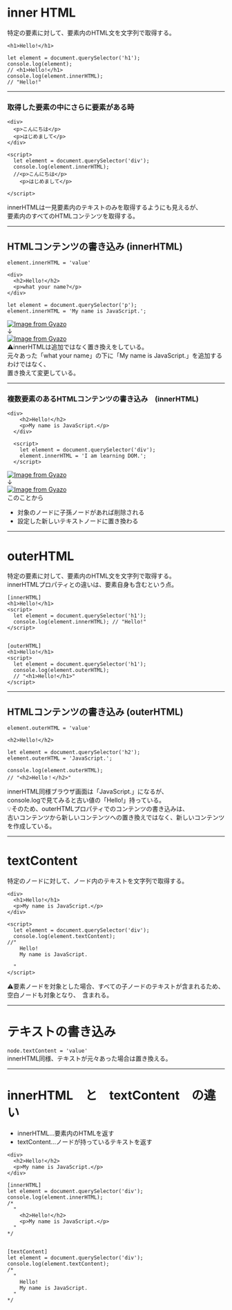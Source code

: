 # inner HTML
特定の要素に対して、要素内のHTML文を文字列で取得する。
~~~
<h1>Hello!</h1>

let element = document.querySelector('h1');
console.log(element);
// <h1>Hello!</h1>
console.log(element.innerHTML);
// "Hello!"
~~~
***

### 取得した要素の中にさらに要素がある時
~~~
<div>
  <p>こんにちは</p>
  <p>はじめまして</p>
</div> 

<script>
  let element = document.querySelector('div');
  console.log(element.innerHTML);
  //<p>こんにちは</p>
    <p>はじめまして</p>
    
</script>
~~~
innerHTMLは一見要素内のテキストのみを取得するようにも見えるが、    
要素内のすべてのHTMLコンテンツを取得する。
***

## HTMLコンテンツの書き込み (innerHTML)
`element.innerHTML = 'value'`
~~~
<div>
  <h2>Hello!</h2>
  <p>what your name?</p>
</div>

let element = document.querySelector('p');
element.innerHTML = 'My name is JavaScript.';
~~~
[![Image from Gyazo](https://i.gyazo.com/78cdad7aec225b1a79e3347c85038e5f.png)](https://gyazo.com/78cdad7aec225b1a79e3347c85038e5f)   
↓   
[![Image from Gyazo](https://i.gyazo.com/839f21bc82aa32fd9f8ebe7852aedbff.png)](https://gyazo.com/839f21bc82aa32fd9f8ebe7852aedbff)   
⚠️innerHTMLは追加ではなく置き換えをしている。    
元々あった「what your name」の下に「My name is JavaScript.」を追加するわけではなく、    
置き換えて変更している。
***

### 複数要素のあるHTMLコンテンツの書き込み　(innerHTML)
~~~
<div>
    <h2>Hello!</h2>
    <p>My name is JavaScript.</p>
  </div>
  
  <script>
    let element = document.querySelector('div');
    element.innerHTML = 'I am learning DOM.';
  </script>
~~~
[![Image from Gyazo](https://i.gyazo.com/b344eca0fe841687510c0fe66a91aafb.png)](https://gyazo.com/b344eca0fe841687510c0fe66a91aafb)   
↓   
[![Image from Gyazo](https://i.gyazo.com/0dc93b246c7b2edf50907babd3e714a9.png)](https://gyazo.com/0dc93b246c7b2edf50907babd3e714a9)   
このことから    
- 対象のノードに子孫ノードがあれば削除される
- 設定した新しいテキストノードに置き換わる
***


# outerHTML
特定の要素に対して、要素内のHTML文を文字列で取得する。   
innerHTMLプロパティとの違いは、要素自身も含むという点。    
~~~
[innerHTML]
<h1>Hello!</h1>
<script>
  let element = document.querySelector('h1');
  console.log(element.innerHTML); // "Hello!"
</script>


[outerHTML]
<h1>Hello!</h1>
<script>
  let element = document.querySelector('h1');
  console.log(element.outerHTML);
  // "<h1>Hello!</h1>"
</script>
~~~
***

## HTMLコンテンツの書き込み (outerHTML)
`element.outerHTML = 'value'`
~~~
<h2>Hello!</h2>

let element = document.querySelector('h2');
element.outerHTML = 'JavaScript.';

console.log(element.outerHTML); 
// "<h2>Hello！</h2>"
~~~
innerHTML同様ブラウザ画面は「JavaScript.」になるが、    
console.logで見てみると古い値の「Hello!」持っている。   
💡そのため、outerHTMLプロパティでのコンテンツの書き込みは、   
古いコンテンツから新しいコンテンツへの置き換えではなく、新しいコンテンツを作成している。
***

# textContent
特定のノードに対して、ノード内のテキストを文字列で取得する。
~~~
<div>
  <h1>Hello!</h1>
  <p>My name is JavaScript.</p>
</div>

<script>
  let element = document.querySelector('div');
  console.log(element.textContent); 
//"
    Hello!
    My name is JavaScript.
    
  "
</script>
~~~
⚠️要素ノードを対象とした場合、すべての子ノードのテキストが含まれるため、   
空白ノードも対象となり、　含まれる。
***

# テキストの書き込み
`node.textContent = 'value'`    
innerHTML同様、テキストが元々あった場合は置き換える。   
***

# innerHTML　と　textContent　の違い
- innerHTML...要素内のHTMLを返す   
- textContent...ノードが持っているテキストを返す
~~~
<div>
  <h2>Hello!</h2>
  <p>My name is JavaScript.</p>
</div>

[innerHTML]
let element = document.querySelector('div');
console.log(element.innerHTML);
/*
  "
    <h2>Hello!</h2>
    <p>My name is JavaScript.</p>
  "
*/


[textContent]
let element = document.querySelector('div');
console.log(element.textContent);
/*
  "
    Hello!
    My name is JavaScript.
  "
*/
~~~
